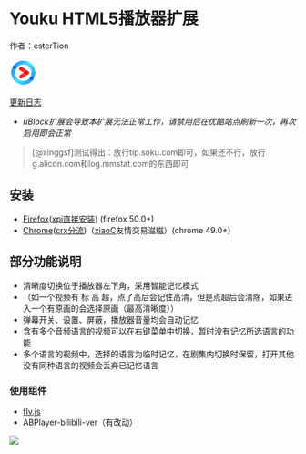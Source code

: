 # Youku HTML5播放器扩展
作者：esterTion

![](icon.png)

[更新日志](update_note.md)
- *uBlock扩展会导致本扩展无法正常工作，请禁用后在优酷站点刷新一次，再次启用即会正常*
> [@xinggsf]测试得出：放行tip.soku.com即可，如果还不行，放行g.alicdn.com和log.mmstat.com的东西即可

## 安装
- [Firefox](https://addons.mozilla.org/zh-CN/firefox/addon/youku-html5-player/)([xpi直接安装](https://estertion.github.io/Youku-HTML5-Player/signed.xpi)) (firefox 50.0+)
- [Chrome](https://chrome.google.com/webstore/detail/youku-html5-player/fpnknfakcmgkbhccgpgnbaddggjligol)([crx分流](https://estertion.github.io/Youku-HTML5-Player/signed.crx))（[xiaoC](http://www.jijidown.com)友情交易滋糍）(chrome 49.0+)

## 部分功能说明
- 清晰度切换位于播放器左下角，采用智能记忆模式
- （如一个视频有 标 高 超，点了高后会记住高清，但是点超后会清除，如果进入一个有原画的会选择原画（最高清晰度））
- 弹幕开关、设置、屏蔽，播放器音量均会自动记忆
- 含有多个音频语言的视频可以在右键菜单中切换，暂时没有记忆所选语言的功能
- 多个语言的视频中，选择的语言为临时记忆，在剧集内切换时保留，打开其他没有同种语言的视频会丢弃已记忆语言

### 使用组件
- [flv.js](https://github.com/esterTion/flv.js/releases)
- ABPlayer-bilibili-ver（有改动）

![](https://estertion.win/wp-content/uploads/2017/05/ff8818f4f0d7578622f50355d268000a1b34e920.jpg)